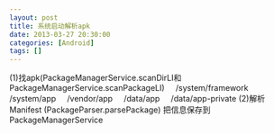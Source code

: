 ```yaml
---
layout: post
title: 系统启动解析apk
date: 2013-03-27 20:30:00
categories: [Android]
tags: []
---
```


(1)找apk(PackageManagerService.scanDirLI和PackageManagerService.scanPackageLI)
    /system/framework
    /system/app
    /vendor/app
    /data/app
    /data/app-private
(2)解析Manifest (PackageParser.parsePackage) 把信息保存到PackageManagerService  
